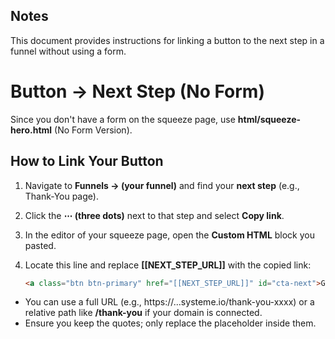 ## Notes
This document provides instructions for linking a button to the next step in a funnel without using a form.

# Button → Next Step (No Form)

Since you don't have a form on the squeeze page, use **html/squeeze-hero.html** (No Form Version).

## How to Link Your Button

1. Navigate to **Funnels → (your funnel)** and find your **next step** (e.g., Thank-You page).
2. Click the **⋯ (three dots)** next to that step and select **Copy link**.
3. In the editor of your squeeze page, open the **Custom HTML** block you pasted.
4. Locate this line and replace **[[NEXT_STEP_URL]]** with the copied link:

   ```html
   <a class="btn btn-primary" href="[[NEXT_STEP_URL]]" id="cta-next">Get the Free Starter Stack</a>
   ```

- You can use a full URL (e.g., https://...systeme.io/thank-you-xxxx) or a relative path like **/thank-you** if your domain is connected.
- Ensure you keep the quotes; only replace the placeholder inside them.